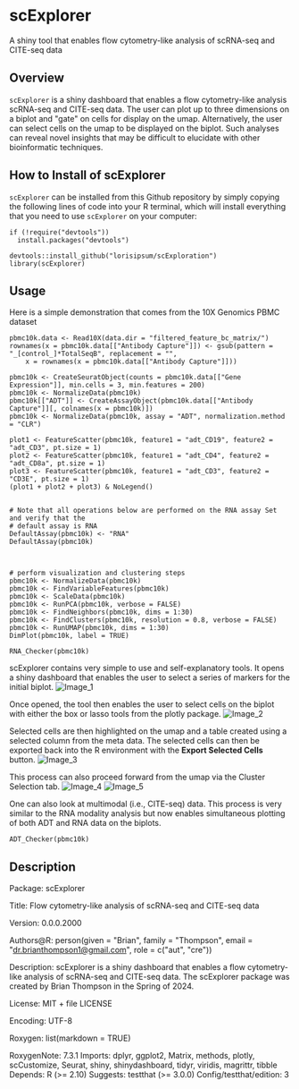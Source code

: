 # scExplorer
A shiny tool that enables flow cytometry-like analysis of scRNA-seq and CITE-seq data

## Overview
`scExplorer` is a shiny dashboard that enables a flow cytometry-like analysis scRNA-seq and CITE-seq data. The user can plot up to three dimensions on a biplot and "gate" on cells for display on the umap. Alternatively, the user can select cells on the umap to be displayed on the biplot. Such analyses can reveal novel insights that may be difficult to elucidate with other bioinformatic techniques.

## How to Install of scExplorer
`scExplorer` can be installed from this Github repository by simply copying the following lines of code into your R terminal, which will install everything that you need to use `scExplorer` on your computer: 
```{r}
if (!require("devtools")) 
  install.packages("devtools")

devtools::install_github("lorisipsum/scExploration")
library(scExplorer)
```

## Usage
Here is a simple demonstration that comes from the 10X Genomics PBMC dataset

```{r}
pbmc10k.data <- Read10X(data.dir = "filtered_feature_bc_matrix/")
rownames(x = pbmc10k.data[["Antibody Capture"]]) <- gsub(pattern = "_[control_]*TotalSeqB", replacement = "",
    x = rownames(x = pbmc10k.data[["Antibody Capture"]]))

pbmc10k <- CreateSeuratObject(counts = pbmc10k.data[["Gene Expression"]], min.cells = 3, min.features = 200)
pbmc10k <- NormalizeData(pbmc10k)
pbmc10k[["ADT"]] <- CreateAssayObject(pbmc10k.data[["Antibody Capture"]][, colnames(x = pbmc10k)])
pbmc10k <- NormalizeData(pbmc10k, assay = "ADT", normalization.method = "CLR")

plot1 <- FeatureScatter(pbmc10k, feature1 = "adt_CD19", feature2 = "adt_CD3", pt.size = 1)
plot2 <- FeatureScatter(pbmc10k, feature1 = "adt_CD4", feature2 = "adt_CD8a", pt.size = 1)
plot3 <- FeatureScatter(pbmc10k, feature1 = "adt_CD3", feature2 = "CD3E", pt.size = 1)
(plot1 + plot2 + plot3) & NoLegend()


# Note that all operations below are performed on the RNA assay Set and verify that the
# default assay is RNA
DefaultAssay(pbmc10k) <- "RNA"
DefaultAssay(pbmc10k)



# perform visualization and clustering steps
pbmc10k <- NormalizeData(pbmc10k)
pbmc10k <- FindVariableFeatures(pbmc10k)
pbmc10k <- ScaleData(pbmc10k)
pbmc10k <- RunPCA(pbmc10k, verbose = FALSE)
pbmc10k <- FindNeighbors(pbmc10k, dims = 1:30)
pbmc10k <- FindClusters(pbmc10k, resolution = 0.8, verbose = FALSE)
pbmc10k <- RunUMAP(pbmc10k, dims = 1:30)
DimPlot(pbmc10k, label = TRUE)
```

```{r}
RNA_Checker(pbmc10k)
```
scExplorer contains very simple to use and self-explanatory tools. It opens a shiny dashboard that enables the user to select a series of markers for the initial biplot. 
![Image_1](/images/image_1.png)

Once opened, the tool then enables the user to select cells on the biplot with either the box or lasso tools from the plotly package. 
![Image_2](/images/image_2.png)

Selected cells are then highlighted on the umap and a table created using a selected column from the meta data. The selected cells can then be exported back into the R environment with the **Export Selected Cells** button.
![Image_3](/images/image_3.png)

This process can also proceed forward from the umap via the Cluster Selection tab. 
![Image_4](/images/image_4.png)
![Image_5](/images/image_5.png)

One can also look at multimodal (i.e., CITE-seq) data. This process is very similar to the RNA modality analysis but now enables simultaneous plotting of both ADT and RNA data on the biplots. 

```{r}
ADT_Checker(pbmc10k)
```

## Description
Package: scExplorer

Title: Flow cytometry-like analysis of scRNA-seq and CITE-seq data

Version: 0.0.0.2000

Authors@R: 
        person(given = "Brian", family = "Thompson", email = "dr.brianthompson1@gmail.com", role = c("aut", "cre"))
        
Description: scExplorer is a shiny dashboard that enables a flow cytometry-like analysis of scRNA-seq and CITE-seq data.
    The scExplorer package was created by Brian Thompson in the Spring of 2024.

License: MIT + file LICENSE

Encoding: UTF-8

Roxygen: list(markdown = TRUE)

RoxygenNote: 7.3.1
Imports: 
    dplyr,
    ggplot2,
    Matrix,
    methods,
    plotly,
    scCustomize,
    Seurat,
    shiny,
    shinydashboard,
    tidyr,
    viridis,
    magrittr,
    tibble
Depends: 
    R (>= 2.10)
Suggests: 
    testthat (>= 3.0.0)
Config/testthat/edition: 3

